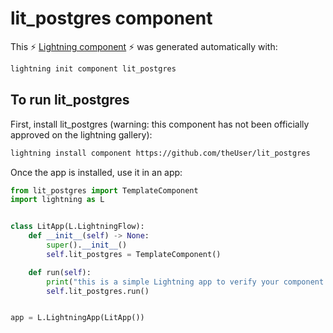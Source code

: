 # lit_postgres component

This ⚡ [Lightning component](lightning.ai) ⚡ was generated automatically with:

```bash
lightning init component lit_postgres
```

## To run lit_postgres

First, install lit_postgres (warning: this component has not been officially approved on the lightning gallery):

```bash
lightning install component https://github.com/theUser/lit_postgres
```

Once the app is installed, use it in an app:

```python
from lit_postgres import TemplateComponent
import lightning as L


class LitApp(L.LightningFlow):
    def __init__(self) -> None:
        super().__init__()
        self.lit_postgres = TemplateComponent()

    def run(self):
        print("this is a simple Lightning app to verify your component is working as expected")
        self.lit_postgres.run()


app = L.LightningApp(LitApp())
```
